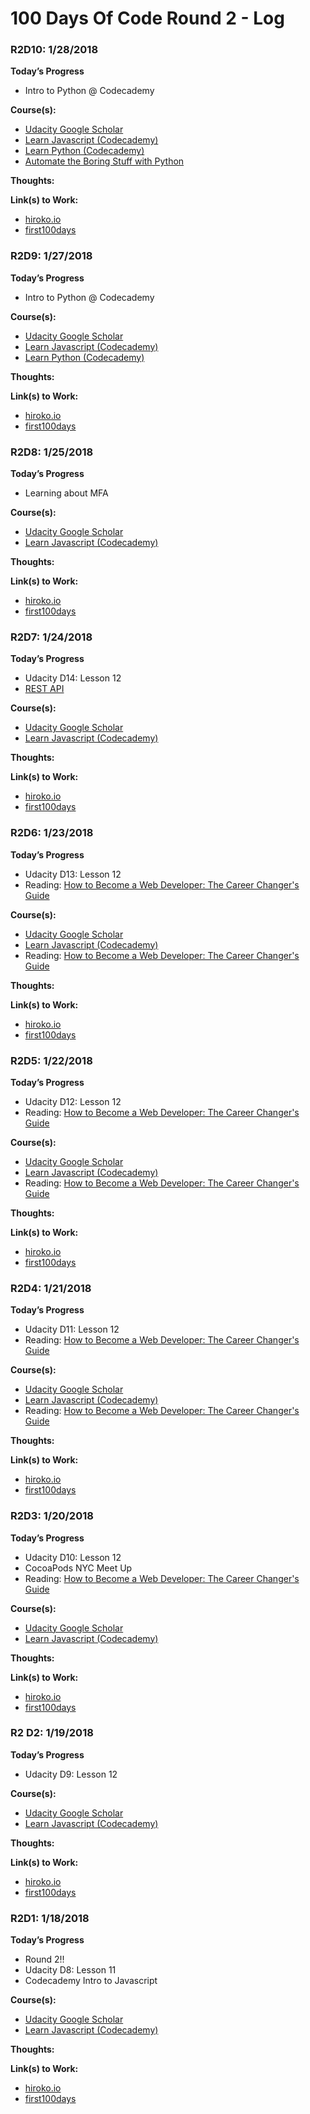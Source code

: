 # 100 Days Of Code Round 2 - Log

### R2D10: 1/28/2018

**Today’s Progress**
* Intro to Python @ Codecademy

**Course(s):**
* [Udacity Google Scholar](https://classroom.udacity.com/courses/ud304-gwg)
* [Learn Javascript (Codecademy)](https://www.codecademy.com/courses/learn-javascript-introduction)
* [Learn Python (Codecademy)](https://www.codecademy.com/learn/learn-python)
* [Automate the Boring Stuff with Python](https://automatetheboringstuff.com/)

**Thoughts:**  

**Link(s) to Work:**
* [hiroko.io](https://github.com/hiroko/hiroko.io)
* [first100days](https://github.com/hiroko/first100days)


### R2D9: 1/27/2018

**Today’s Progress**
* Intro to Python @ Codecademy

**Course(s):**
* [Udacity Google Scholar](https://classroom.udacity.com/courses/ud304-gwg)
* [Learn Javascript (Codecademy)](https://www.codecademy.com/courses/learn-javascript-introduction)
* [Learn Python (Codecademy)](https://www.codecademy.com/learn/learn-python)

**Thoughts:**  

**Link(s) to Work:**
* [hiroko.io](https://github.com/hiroko/hiroko.io)
* [first100days](https://github.com/hiroko/first100days)


### R2D8: 1/25/2018

**Today’s Progress**
* Learning about MFA

**Course(s):**
* [Udacity Google Scholar](https://classroom.udacity.com/courses/ud304-gwg)
* [Learn Javascript (Codecademy)](https://www.codecademy.com/courses/learn-javascript-introduction)

**Thoughts:**  

**Link(s) to Work:**
* [hiroko.io](https://github.com/hiroko/hiroko.io)
* [first100days](https://github.com/hiroko/first100days)


### R2D7: 1/24/2018

**Today’s Progress**
* Udacity D14: Lesson 12
* [REST API](http://www.restapitutorial.com/lessons/whatisrest.html)

**Course(s):**
* [Udacity Google Scholar](https://classroom.udacity.com/courses/ud304-gwg)
* [Learn Javascript (Codecademy)](https://www.codecademy.com/courses/learn-javascript-introduction)

**Thoughts:**  

**Link(s) to Work:**
* [hiroko.io](https://github.com/hiroko/hiroko.io)
* [first100days](https://github.com/hiroko/first100days)


### R2D6: 1/23/2018

**Today’s Progress**
* Udacity D13: Lesson 12
* Reading: [How to Become a Web Developer: The Career Changer's Guide](http://amzn.to/2DVcMtl)

**Course(s):**
* [Udacity Google Scholar](https://classroom.udacity.com/courses/ud304-gwg)
* [Learn Javascript (Codecademy)](https://www.codecademy.com/courses/learn-javascript-introduction)
* Reading: [How to Become a Web Developer: The Career Changer's Guide](http://amzn.to/2DVcMtl)

**Thoughts:**  

**Link(s) to Work:**
* [hiroko.io](https://github.com/hiroko/hiroko.io)
* [first100days](https://github.com/hiroko/first100days)


### R2D5: 1/22/2018

**Today’s Progress**
* Udacity D12: Lesson 12
* Reading: [How to Become a Web Developer: The Career Changer's Guide](http://amzn.to/2DVcMtl)

**Course(s):**
* [Udacity Google Scholar](https://classroom.udacity.com/courses/ud304-gwg)
* [Learn Javascript (Codecademy)](https://www.codecademy.com/courses/learn-javascript-introduction)
* Reading: [How to Become a Web Developer: The Career Changer's Guide](http://amzn.to/2DVcMtl)

**Thoughts:**  

**Link(s) to Work:**
* [hiroko.io](https://github.com/hiroko/hiroko.io)
* [first100days](https://github.com/hiroko/first100days)


### R2D4: 1/21/2018

**Today’s Progress**
* Udacity D11: Lesson 12
* Reading: [How to Become a Web Developer: The Career Changer's Guide](http://amzn.to/2DVcMtl)

**Course(s):**
* [Udacity Google Scholar](https://classroom.udacity.com/courses/ud304-gwg)
* [Learn Javascript (Codecademy)](https://www.codecademy.com/courses/learn-javascript-introduction)
* Reading: [How to Become a Web Developer: The Career Changer's Guide](http://amzn.to/2DVcMtl)

**Thoughts:**  

**Link(s) to Work:**
* [hiroko.io](https://github.com/hiroko/hiroko.io)
* [first100days](https://github.com/hiroko/first100days)


### R2D3: 1/20/2018

**Today’s Progress**
* Udacity D10: Lesson 12
* CocoaPods NYC Meet Up
* Reading: [How to Become a Web Developer: The Career Changer's Guide](http://amzn.to/2DVcMtl)

**Course(s):**
* [Udacity Google Scholar](https://classroom.udacity.com/courses/ud304-gwg)
* [Learn Javascript (Codecademy)](https://www.codecademy.com/courses/learn-javascript-introduction)

**Thoughts:**  

**Link(s) to Work:**
* [hiroko.io](https://github.com/hiroko/hiroko.io)
* [first100days](https://github.com/hiroko/first100days)

### R2 D2: 1/19/2018

**Today’s Progress**
* Udacity D9: Lesson 12

**Course(s):**
* [Udacity Google Scholar](https://classroom.udacity.com/courses/ud304-gwg)
* [Learn Javascript (Codecademy)](https://www.codecademy.com/courses/learn-javascript-introduction)

**Thoughts:**  

**Link(s) to Work:**
* [hiroko.io](https://github.com/hiroko/hiroko.io)
* [first100days](https://github.com/hiroko/first100days)


### R2D1: 1/18/2018

**Today’s Progress**
* Round 2!!
* Udacity D8: Lesson 11
* Codecademy Intro to Javascript

**Course(s):**
* [Udacity Google Scholar](https://classroom.udacity.com/courses/ud304-gwg)
* [Learn Javascript (Codecademy)](https://www.codecademy.com/courses/learn-javascript-introduction)

**Thoughts:**  

**Link(s) to Work:**
* [hiroko.io](https://github.com/hiroko/hiroko.io)
* [first100days](https://github.com/hiroko/first100days)
